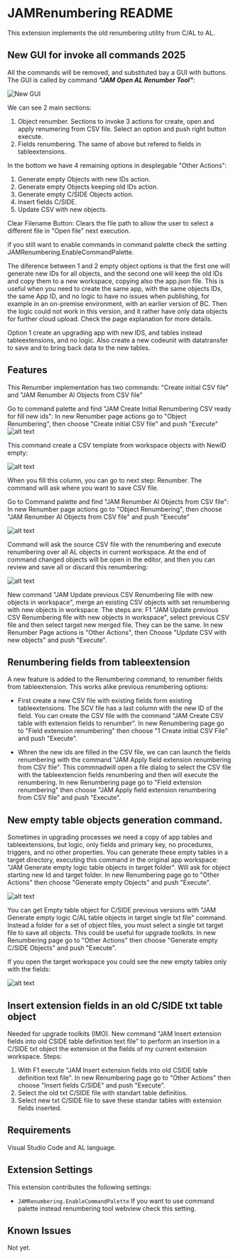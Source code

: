 # JAMRenumbering README

This extension implements the old renumbering utility from C/AL to AL.

## New GUI for invoke all commands 2025

All the commands will be removed, and substituted bay a GUI with buttons. The GUI is called by command ***"JAM Open AL Renumber Tool"***:

![New GUI](https://github.com/JalmarazMartn/ALRenumbering/blob/master/images/NewGUI.gif?raw=true)

We can see 2 main sections:

1. Object renumber. Sections to invoke 3 actions for create, open and apply renumering from CSV file. Select an option and push right button execute.
2. Fields renumbering. The same of above but refered to fields in tableextensions.

In the bottom we have 4 remaining options in desplegable "Other Actions":

1. Generate empty Objects with new IDs action.
2. Generate empty Objects keeping old IDs action.
3. Generate empty C/SIDE Objects action.
4. Insert fields C/SIDE.
5. Update CSV with new objects.

Clear Filename Button: Clears the file path to allow the user to select a different file in "Open file" next execution.

if you still want to enable commands in command palette check the setting JAMRenumbering.EnableCommandPalette.

The diference between 1 and 2 empty object options is that the first one will generate new IDs for all objects, and the second one will keep the old IDs and copy them to a new workspace, copying also the app.json file. This is useful when you need to create the same app, with the same objects IDs, the same App ID, and no logic to have no issues when publishing, for example in an on-premise environment, with an earlier version of BC. Then the logic could not work in this version, and it rather have only data objects for further cloud upload. Check the page explanation for more details.

Option 1 create an upgrading app with new IDS, and tables instead tableextensions, and no logic. Also create a new codeunit with datatransfer to save and to bring back data to the new tables.

## Features

This Renumber implementation has two commands: "Create initial CSV file" and "JAM Renumber Al Objects from CSV file"

Go to command palette and find "JAM Create Initial Renumbering CSV ready for fill new ids":
In new Renumber page actions go to "Object Renumbering", then choose "Create initial CSV file" and push "Execute"
![alt text](https://github.com/JalmarazMartn/ALRenumbering/blob/master/images/CreateFile.gif?raw=true)

This command create a CSV template from workspace objects with NewID empty:

![alt text](https://github.com/JalmarazMartn/ALRenumbering/blob/master/images/EditExcel.gif?raw=true)

When you fill this column, you can go to next step: Renumber. The command will ask where you want to save CSV file.

Go to Command palette and find "JAM Renumber Al Objects from CSV file":
In new Renumber page actions go to "Object Renumbering", then choose "JAM Renumber Al Objects from CSV file" and push "Execute"

![alt text](https://github.com/JalmarazMartn/ALRenumbering/blob/master/images/Renum.gif?raw=true)

Command will ask the source CSV file with the renumbering and execute renumbering over all AL objects in current workspace. At the end of command changed objects will be open in the editor, and then you can review and save all or discard this renumbering:

![alt text](https://github.com/JalmarazMartn/ALRenumbering/blob/master/images/SaveAll.png?raw=true)

New command "JAM Update previous CSV Renumbering file with new objects in workspace", merge an existing CSV objects with set renumbering with new objects in workspace. The steps are: F1 "JAM Update previous CSV Renumbering file with new objects in workspace", select previous CSV file and then select target new merged file. They can be the same.
In new Renumber Page actions is "Other Actions", then Choose "Update CSV with new objects" and push "Execute".

## Renumbering fields from tableextension

A new feature is added to the Renumbering command, to renumber fields from tableextension. This works alike previous renumbering options:

- First create a new CSV file with existing fields form existing tableextensions. The SCV file has a last column with the new ID of the field. You can create the CSV file with the command "JAM Create CSV table with extension fields to renumber". In new Renumbering page go to "Field extension renumbering" then choose "1 Create initial CSV File" and push "Execute".

- Whren the new ids are filled in the CSV file, we can can launch the fields renumbering with the command "JAM Apply field extension renumbering from CSV file". This commnadwill open a file dialog to select the CSV file with the tableextencion fields renumbering and then will execute the renumbering. In new Renumbering page go to "Field extension renumbering" then choose "JAM Apply field extension renumbering from CSV file" and push "Execute".

## New empty table objects generation command.

Sometimes in upgrading processes we need a copy of app tables and tableextensions, but logic, only fields and primary key, no procedures, triggers, and no other properties. You can generate these empty tables in a target directory, executing this command in the original app workspace: "JAM Generate empty logic table objects in target folder". Will ask for  object starting new Id and target folder. In new Renumbering page go to "Other Actions" then choose "Generate empty Objects" and push "Execute".


![alt text](https://github.com/JalmarazMartn/ALRenumbering/blob/master/images/EmptyObj.gif?raw=true)

You can get Empty table object for C/SIDE previous versions with "JAM Generate empty logic C/AL table objects in target single txt file" command. Instead a folder for a set of object files, you must select a single txt target file to save all objects. This could be useful for upgrade toolkits. In new Renumbering page go to "Other Actions" then choose "Generate empty C/SIDE Objects" and push "Execute".


If you open the target workspace you could see the new empty tables only with the fields:

![alt text](https://github.com/JalmarazMartn/ALRenumbering/blob/master/images/EmptyObj.png?raw=true)

## Insert extension fields in an old C/SIDE txt table object

Needed for upgrade toolkits (IMO). New command "JAM Insert extension fields into old CSIDE table definition text file" to perform an insertion in a C/SIDE txt object the extension ot the fields of my current extension workspace. Steps:

1. With F1 execute "JAM Insert extension fields into old CSIDE table definition text file". In new Renumbering page go to "Other Actions" then choose "Insert fields C/SIDE" and push "Execute".
2. Select the old txt C/SIDE file with standart table definitios.
3. Select new txt C/SIDE file to save these standar tables with extension fields inserted.

## Requirements

Visual Studio Code and AL language.

## Extension Settings

This extension contributes the following settings:

* `JAMRenumbering.EnableCommandPalette` If you want to use command palette instead renumbering tool webview check this setting.

## Known Issues

Not yet.
